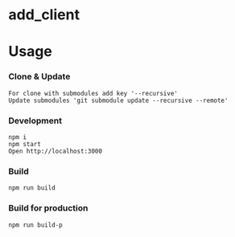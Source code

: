 # add_client

# Usage
### Clone & Update
```
For clone with submodules add key '--recursive'
Update submodules 'git submodule update --recursive --remote'
```
### Development
```
npm i
npm start
Open http://localhost:3000
```
### Build
```
npm run build
```
### Build for production
```
npm run build-p

